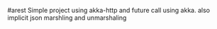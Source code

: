 #arest
  Simple project using akka-http and future call using akka. also implicit json marshling and unmarshaling


